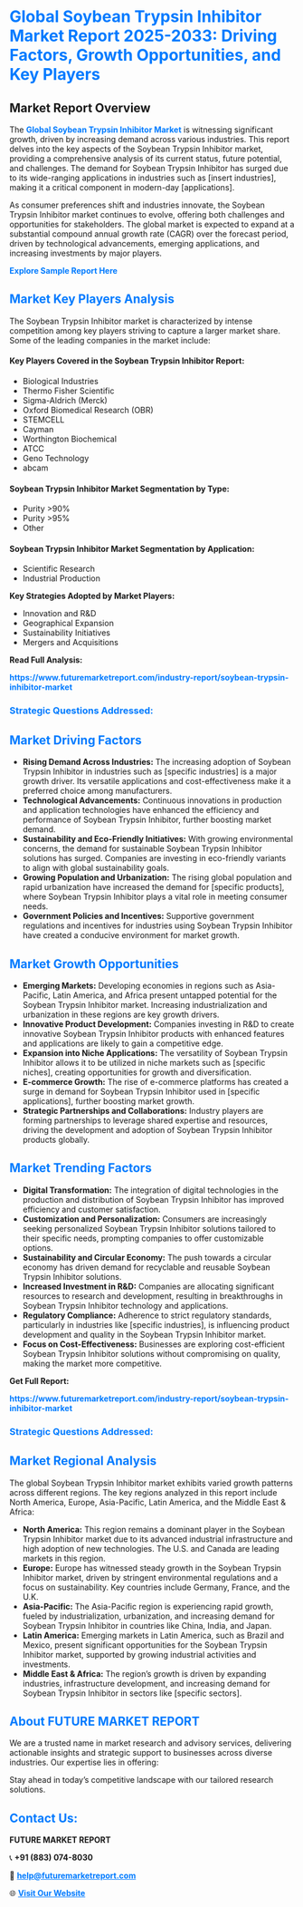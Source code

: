 <h1 style="color: #007BFF;">Global Soybean Trypsin Inhibitor Market Report 2025-2033: Driving Factors, Growth Opportunities, and Key Players</h1>

<section id="overview">
<h2>Market Report Overview</h2>
<p>The <a href="https://www.futuremarketreport.com/industry-report/soybean-trypsin-inhibitor-market" style="color: #007BFF; text-decoration: none;"><strong>Global Soybean Trypsin Inhibitor Market</strong></a> is witnessing significant growth, driven by increasing demand across various industries. This report delves into the key aspects of the Soybean Trypsin Inhibitor market, providing a comprehensive analysis of its current status, future potential, and challenges. The demand for Soybean Trypsin Inhibitor has surged due to its wide-ranging applications in industries such as [insert industries], making it a critical component in modern-day [applications].</p>
<p>As consumer preferences shift and industries innovate, the Soybean Trypsin Inhibitor market continues to evolve, offering both challenges and opportunities for stakeholders. The global market is expected to expand at a substantial compound annual growth rate (CAGR) over the forecast period, driven by technological advancements, emerging applications, and increasing investments by major players.</p>
</section>

<section id="overview">
<p><a href="https://www.futuremarketreport.com/request-sample/reportId=90543" style="color: #007BFF; text-decoration: none;"><strong>Explore Sample Report Here</strong></a></p>
</section>

<section id="key-players">
<h2 style="color: #007BFF;">Market Key Players Analysis</h2>
<p>The Soybean Trypsin Inhibitor market is characterized by intense competition among key players striving to capture a larger market share. Some of the leading companies in the market include:</p>
<h4>Key Players Covered in the Soybean Trypsin Inhibitor Report:</h4>
<ul><li>Biological Industries</li><li>Thermo Fisher Scientific</li><li>Sigma-Aldrich (Merck)</li><li>Oxford Biomedical Research (OBR)</li><li>STEMCELL</li><li>Cayman</li><li>Worthington Biochemical</li><li>ATCC</li><li>Geno Technology</li><li>abcam</li></ul>
<h4>Soybean Trypsin Inhibitor Market Segmentation by Type:</h4>
<ul><li>Purity &gt;90%</li><li>Purity &gt;95%</li><li>Other</li></ul>

<h4>Soybean Trypsin Inhibitor Market Segmentation by Application:</h4>
<ul><li>Scientific Research</li><li>Industrial Production</li></ul>
<p><strong>Key Strategies Adopted by Market Players:</strong></p>
<ul>
<li>Innovation and R&D</li>
<li>Geographical Expansion</li>
<li>Sustainability Initiatives</li>
<li>Mergers and Acquisitions</li>
</ul>
</section>

<section>
<p><strong>Read Full Analysis: </strong></p><a href="https://www.futuremarketreport.com/industry-report/soybean-trypsin-inhibitor-market" style="color: #007BFF; text-decoration: none;"><strong>https://www.futuremarketreport.com/industry-report/soybean-trypsin-inhibitor-market</strong></a>
<h3 style="color: #007BFF;">Strategic Questions Addressed:</h3>
</section>

<section id="driving-factors">
<h2 style="color: #007BFF;">Market Driving Factors</h2>
<ul>
<li><strong>Rising Demand Across Industries:</strong> The increasing adoption of Soybean Trypsin Inhibitor in industries such as [specific industries] is a major growth driver. Its versatile applications and cost-effectiveness make it a preferred choice among manufacturers.</li>
<li><strong>Technological Advancements:</strong> Continuous innovations in production and application technologies have enhanced the efficiency and performance of Soybean Trypsin Inhibitor, further boosting market demand.</li>
<li><strong>Sustainability and Eco-Friendly Initiatives:</strong> With growing environmental concerns, the demand for sustainable Soybean Trypsin Inhibitor solutions has surged. Companies are investing in eco-friendly variants to align with global sustainability goals.</li>
<li><strong>Growing Population and Urbanization:</strong> The rising global population and rapid urbanization have increased the demand for [specific products], where Soybean Trypsin Inhibitor plays a vital role in meeting consumer needs.</li>
<li><strong>Government Policies and Incentives:</strong> Supportive government regulations and incentives for industries using Soybean Trypsin Inhibitor have created a conducive environment for market growth.</li>
</ul>
</section>

<section id="growth-opportunities">
<h2 style="color: #007BFF;">Market Growth Opportunities</h2>
<ul>
<li><strong>Emerging Markets:</strong> Developing economies in regions such as Asia-Pacific, Latin America, and Africa present untapped potential for the Soybean Trypsin Inhibitor market. Increasing industrialization and urbanization in these regions are key growth drivers.</li>
<li><strong>Innovative Product Development:</strong> Companies investing in R&D to create innovative Soybean Trypsin Inhibitor products with enhanced features and applications are likely to gain a competitive edge.</li>
<li><strong>Expansion into Niche Applications:</strong> The versatility of Soybean Trypsin Inhibitor allows it to be utilized in niche markets such as [specific niches], creating opportunities for growth and diversification.</li>
<li><strong>E-commerce Growth:</strong> The rise of e-commerce platforms has created a surge in demand for Soybean Trypsin Inhibitor used in [specific applications], further boosting market growth.</li>
<li><strong>Strategic Partnerships and Collaborations:</strong> Industry players are forming partnerships to leverage shared expertise and resources, driving the development and adoption of Soybean Trypsin Inhibitor products globally.</li>
</ul>
</section>

<section id="trending-factors">
<h2 style="color: #007BFF;">Market Trending Factors</h2>
<ul>
<li><strong>Digital Transformation:</strong> The integration of digital technologies in the production and distribution of Soybean Trypsin Inhibitor has improved efficiency and customer satisfaction.</li>
<li><strong>Customization and Personalization:</strong> Consumers are increasingly seeking personalized Soybean Trypsin Inhibitor solutions tailored to their specific needs, prompting companies to offer customizable options.</li>
<li><strong>Sustainability and Circular Economy:</strong> The push towards a circular economy has driven demand for recyclable and reusable Soybean Trypsin Inhibitor solutions.</li>
<li><strong>Increased Investment in R&D:</strong> Companies are allocating significant resources to research and development, resulting in breakthroughs in Soybean Trypsin Inhibitor technology and applications.</li>
<li><strong>Regulatory Compliance:</strong> Adherence to strict regulatory standards, particularly in industries like [specific industries], is influencing product development and quality in the Soybean Trypsin Inhibitor market.</li>
<li><strong>Focus on Cost-Effectiveness:</strong> Businesses are exploring cost-efficient Soybean Trypsin Inhibitor solutions without compromising on quality, making the market more competitive.</li>
</ul>
</section>

<section>
<p><strong>Get Full Report: </strong></p><a href="https://www.futuremarketreport.com/industry-report/soybean-trypsin-inhibitor-market" style="color: #007BFF; text-decoration: none;"><strong>https://www.futuremarketreport.com/industry-report/soybean-trypsin-inhibitor-market</strong></a>
<h3 style="color: #007BFF;">Strategic Questions Addressed:</h3>
</section>


<section id="regional-analysis">
<h2 style="color: #007BFF;">Market Regional Analysis</h2>
<p>The global Soybean Trypsin Inhibitor market exhibits varied growth patterns across different regions. The key regions analyzed in this report include North America, Europe, Asia-Pacific, Latin America, and the Middle East & Africa:</p>
<ul>
<li><strong>North America:</strong> This region remains a dominant player in the Soybean Trypsin Inhibitor market due to its advanced industrial infrastructure and high adoption of new technologies. The U.S. and Canada are leading markets in this region.</li>
<li><strong>Europe:</strong> Europe has witnessed steady growth in the Soybean Trypsin Inhibitor market, driven by stringent environmental regulations and a focus on sustainability. Key countries include Germany, France, and the U.K.</li>
<li><strong>Asia-Pacific:</strong> The Asia-Pacific region is experiencing rapid growth, fueled by industrialization, urbanization, and increasing demand for Soybean Trypsin Inhibitor in countries like China, India, and Japan.</li>
<li><strong>Latin America:</strong> Emerging markets in Latin America, such as Brazil and Mexico, present significant opportunities for the Soybean Trypsin Inhibitor market, supported by growing industrial activities and investments.</li>
<li><strong>Middle East & Africa:</strong> The region’s growth is driven by expanding industries, infrastructure development, and increasing demand for Soybean Trypsin Inhibitor in sectors like [specific sectors].</li>
</ul>
</section>

<footer>
<h2 style="color: #007BFF;">About FUTURE MARKET REPORT</h2>
<p>We are a trusted name in market research and advisory services, delivering actionable insights and strategic support to businesses across diverse industries. Our expertise lies in offering:</p>

<p>Stay ahead in today’s competitive landscape with our tailored research solutions.</p>

<h2 style="color: #007BFF;">Contact Us:</h2>
<p><strong>FUTURE MARKET REPORT</strong></p>
<p>📞 <strong>+91 (883) 074-8030</strong></p>
<p>📧 <strong><a href="mailto:help@futuremarketreport.com" style="color: #007BFF;">help@futuremarketreport.com</a></strong></p>
<p>🌐 <strong><a href="https://www.futuremarketreport.com/" style="color: #007BFF;">Visit Our Website</a></strong></p>
</footer>